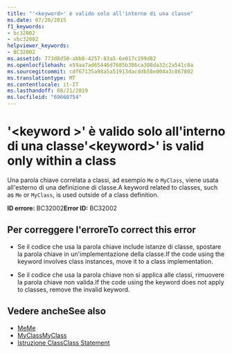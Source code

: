 ```yaml
---
title: "'<keyword>' è valido solo all'interno di una classe"
ms.date: 07/20/2015
f1_keywords:
- bc32002
- vbc32002
helpviewer_keywords:
- BC32002
ms.assetid: 773d8d50-abb8-4257-83a5-6e017c199d82
ms.openlocfilehash: e59aa7ad65446d7685b386ca308da32c2a541c8a
ms.sourcegitcommit: cdf67135a98a5a51913dacddb58e004a3c867802
ms.translationtype: MT
ms.contentlocale: it-IT
ms.lasthandoff: 08/21/2019
ms.locfileid: "69660754"
---
```

# <a name="keyword-is-valid-only-within-a-class"></a><span data-ttu-id="b8da4-102">'\<keyword >' è valido solo all'interno di una classe</span><span class="sxs-lookup"><span data-stu-id="b8da4-102">'\<keyword>' is valid only within a class</span></span>
<span data-ttu-id="b8da4-103">Una parola chiave correlata a classi, ad esempio `Me` o `MyClass`, viene usata all'esterno di una definizione di classe.</span><span class="sxs-lookup"><span data-stu-id="b8da4-103">A keyword related to classes, such as `Me` or `MyClass`, is used outside of a class definition.</span></span>  
  
 <span data-ttu-id="b8da4-104">**ID errore:** BC32002</span><span class="sxs-lookup"><span data-stu-id="b8da4-104">**Error ID:** BC32002</span></span>  
  
## <a name="to-correct-this-error"></a><span data-ttu-id="b8da4-105">Per correggere l'errore</span><span class="sxs-lookup"><span data-stu-id="b8da4-105">To correct this error</span></span>  
  
- <span data-ttu-id="b8da4-106">Se il codice che usa la parola chiave include istanze di classe, spostare la parola chiave in un'implementazione della classe.</span><span class="sxs-lookup"><span data-stu-id="b8da4-106">If the code using the keyword involves class instances, move it to a class implementation.</span></span>  
  
- <span data-ttu-id="b8da4-107">Se il codice che usa la parola chiave non si applica alle classi, rimuovere la parola chiave non valida.</span><span class="sxs-lookup"><span data-stu-id="b8da4-107">If the code using the keyword does not apply to classes, remove the invalid keyword.</span></span>  
  
## <a name="see-also"></a><span data-ttu-id="b8da4-108">Vedere anche</span><span class="sxs-lookup"><span data-stu-id="b8da4-108">See also</span></span>

- [<span data-ttu-id="b8da4-109">Me</span><span class="sxs-lookup"><span data-stu-id="b8da4-109">Me</span></span>](../programming-guide/program-structure/me-my-mybase-and-myclass.md#me)
- [<span data-ttu-id="b8da4-110">MyClass</span><span class="sxs-lookup"><span data-stu-id="b8da4-110">MyClass</span></span>](../programming-guide/program-structure/me-my-mybase-and-myclass.md#myclass)
- [<span data-ttu-id="b8da4-111">Istruzione Class</span><span class="sxs-lookup"><span data-stu-id="b8da4-111">Class Statement</span></span>](../../visual-basic/language-reference/statements/class-statement.md)
